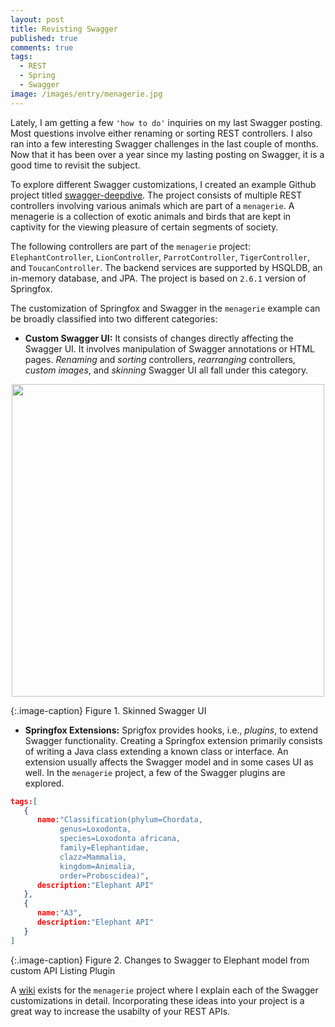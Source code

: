 ```yaml
---
layout: post
title: Revisting Swagger
published: true
comments: true
tags:
  - REST
  - Spring
  - Swagger
image: /images/entry/menagerie.jpg
---
```


Lately, I am getting a few `'how to do'` inquiries on my last Swagger posting. Most questions involve either renaming or sorting REST controllers. I also ran into a few interesting Swagger challenges in the last couple of months. Now that it has been over a year since my lasting posting on Swagger, it is a good time to revisit the subject.

To explore different Swagger customizations, I created an example Github project titled [swagger-deepdive](https://indrabasak.github.io/swagger-deepdive/). The project consists of multiple REST controllers involving various animals which are part of a `menagerie`. A menagerie is a collection of exotic animals and birds that are kept in captivity for the viewing pleasure of certain segments of society.

The following controllers are part of the `menagerie` project: `ElephantController`, `LionController`, `ParrotController`, `TigerController`, and `ToucanController`. The backend services are supported by HSQLDB, an in-memory database, and JPA. The project is based on `2.6.1` version of Springfox. 

The customization of Springfox and Swagger in the `menagerie` example can be broadly classified into two different categories:

* **Custom Swagger UI:** It consists of changes directly affecting the Swagger UI. It involves manipulation of Swagger annotations or HTML pages. _Renaming_ and _sorting_ controllers, _rearranging_ controllers, _custom images_, and _skinning_ Swagger UI all fall under this category.
 
 <center>
    <img src="https://github.com/indrabasak/swagger-deepdive/wiki/img/skinned-swagger-feeling-blue.png" width="500">
 </center>
  
  {:.image-caption}
  Figure 1. Skinned Swagger UI
  
* **Springfox Extensions:** Sprigfox provides hooks, i.e., _plugins_, to extend Swagger functionality. Creating a Springfox extension primarily consists of writing a Java class extending a known class or interface. An extension usually affects the Swagger model and in some cases UI as well. In the `menagerie` project, a few of the Swagger plugins are explored. 

```json
tags:[  
   {  
      name:"Classification(phylum=Chordata, 
           genus=Loxodonta,
           species=Loxodonta africana,
           family=Elephantidae, 
           clazz=Mammalia, 
           kingdom=Animalia, 
           order=Proboscidea)",
      description:"Elephant API"
   },
   {  
      name:"A3",
      description:"Elephant API"
   }
]
```

{:.image-caption}
  Figure 2. Changes to Swagger to Elephant model from custom API Listing Plugin
  
A [wiki](https://github.com/indrabasak/swagger-deepdive/wiki) exists for the `menagerie` project where I explain each of the Swagger customizations in detail. Incorporating these ideas into your project is a great way to increase the usabilty of your REST APIs. 






